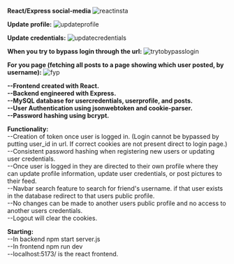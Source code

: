 <strong>React/Express social-media</strong>
![reactinsta](https://github.com/user-attachments/assets/c0586e87-f1eb-430d-96d3-3c3178c593eb)

<strong>Update profile:</strong>
![updateprofile](https://github.com/user-attachments/assets/ea253faf-bb1f-49eb-8b6e-b0149d7100ad)

<strong>Update credentials:</strong>
![updatecredentials](https://github.com/user-attachments/assets/acd3003a-b95f-4835-a14f-13485beb83df)

<strong>When you try to bypass login through the url:</strong>
![trytobypasslogin](https://github.com/user-attachments/assets/606c4279-9e0a-46a2-a14c-65b6413962da)

<strong>For you page (fetching all posts to a page showing which user posted, by username):</strong>
![fyp](https://github.com/user-attachments/assets/c571f596-8995-44cd-9481-525e9f667003)




<strong>--Frontend created with React.</strong><br/>
<strong>--Backend engineered with Express.</strong><br/>
<strong>--MySQL database for usercredentials, userprofile, and posts.</strong><br/>
<strong>--User Authentication using jsonwebtoken and cookie-parser.</strong><br/>
<strong>--Password hashing using bcrypt.</strong><br/>

<strong>Functionality:</strong><br/>
--Creation of token once user is logged in. (Login cannot be bypassed by putting user_id in url. If correct cookies are not present direct to login page.)<br/>
--Consistent password hashing when registering new users or updating user credentials.<br/>
--Once user is logged in they are directed to their own profile where they can update profile information, update user credentials, or post pictures to their feed.<br/>
--Navbar search feature to search for friend's username. if that user exists in the database redirect to that users public profile.<br/>
--No changes can be made to another users public profile and no access to another users credentials.<br/>
--Logout will clear the cookies.<br/>

<strong>Starting:</strong><br/>
--In backend npm start server.js<br/>
--In frontend npm run dev<br/>
--localhost:5173/ is the react frontend.
